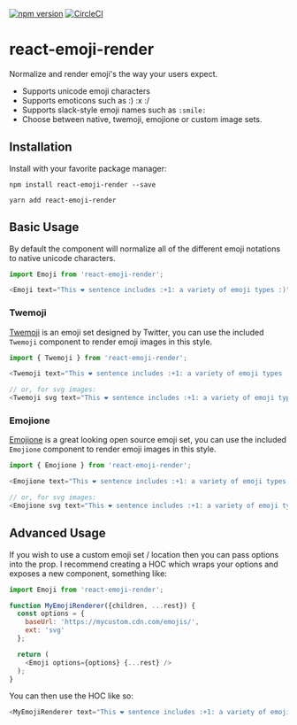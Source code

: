 [![npm version](https://badge.fury.io/js/react-emoji-render.svg)](https://badge.fury.io/js/react-emoji-render) [![CircleCI](https://circleci.com/gh/tommoor/react-emoji.svg?style=svg)](https://circleci.com/gh/tommoor/react-emoji)

# react-emoji-render

Normalize and render emoji's the way your users expect.

- Supports unicode emoji characters
- Supports emoticons such as :) :x :/
- Supports slack-style emoji names such as `:smile:`
- Choose between native, twemoji, emojione or custom image sets.


## Installation

Install with your favorite package manager:
```
npm install react-emoji-render --save
```
```
yarn add react-emoji-render
```

## Basic Usage

By default the component will normalize all of the different emoji notations to
native unicode characters.

```javascript
import Emoji from 'react-emoji-render';

<Emoji text="This ❤️ sentence includes :+1: a variety of emoji types :)" />
```

### Twemoji

[Twemoji](https://github.com/twitter/twemoji) is an emoji set designed by Twitter,
you can use the included `Twemoji` component to render emoji images in this style.

```javascript
import { Twemoji } from 'react-emoji-render';

<Twemoji text="This ❤️ sentence includes :+1: a variety of emoji types :)" />

// or, for svg images:
<Twemoji svg text="This ❤️ sentence includes :+1: a variety of emoji types :)" />
```

### Emojione

[Emojione](https://github.com/Ranks/emojione) is a great looking open source emoji set,
you can use the included `Emojione` component to render emoji images in this style.

```javascript
import { Emojione } from 'react-emoji-render';

<Emojione text="This ❤️ sentence includes :+1: a variety of emoji types :)" />

// or, for svg images:
<Emojione svg text="This ❤️ sentence includes :+1: a variety of emoji types :)" />
```

## Advanced Usage

If you wish to use a custom emoji set / location then you can pass options into
the prop. I recommend creating a HOC which wraps your options and exposes a new
component, something like:

```javascript
import Emoji from 'react-emoji-render';

function MyEmojiRenderer({children, ...rest}) {
  const options = {
    baseUrl: 'https://mycustom.cdn.com/emojis/',
    ext: 'svg'
  };

  return (
    <Emoji options={options} {...rest} />
  );
}
```

You can then use the HOC like so:

```javascript
<MyEmojiRenderer text="This ❤️ sentence includes :+1: a variety of emoji types :)" />
```
